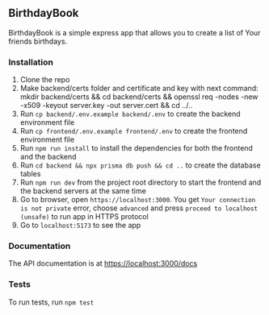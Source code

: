## BirthdayBook

BirthdayBook is a simple express app that allows you to create a list of Your friends birthdays.

### Installation

1. Clone the repo
2. Make backend/certs folder and certificate and key with next command: mkdir backend/certs && cd backend/certs && openssl req -nodes -new -x509 -keyout server.key -out server.cert && cd ../..
3. Run `cp backend/.env.example backend/.env` to create the backend environment file
4. Run `cp frontend/.env.example frontend/.env` to create the frontend environment file
5. Run `npm run install` to install the dependencies for both the frontend and the backend
6. Run `cd backend && npx prisma db push && cd ..` to create the database tables
7. Run `npm run dev` from the project root directory to start the frontend and the backend servers at the same time
8. Go to browser, open `https://localhost:3000`. You get `Your connection is not private` error, choose `advanced` and press `proceed to localhost (unsafe)` to run app in HTTPS protocol
9. Go to `localhost:5173` to see the app

### Documentation

The API documentation is at [https://localhost:3000/docs](http://localhost:3000/docs)


### Tests

To run tests, run `npm test`

